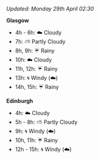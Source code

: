 *Updated: Monday 29th April 02:30*

**Glasgow**

* 4h - 6h: :cloud: Cloudy
* 7h: :partly_sunny: Partly Cloudy
* 8h, 9h: :umbrella: Rainy
* 10h: :cloud: Cloudy
* 11h, 12h: :umbrella: Rainy
* 13h: :cyclone: Windy (:cloud:)
* 14h, 15h: :umbrella: Rainy

**Edinburgh**

* 4h: :cloud: Cloudy
* 5h - 8h: :partly_sunny: Partly Cloudy
* 9h: :cyclone: Windy (:cloud:)
* 10h, 11h: :umbrella: Rainy
* 12h - 15h: :cyclone: Windy (:cloud:)
